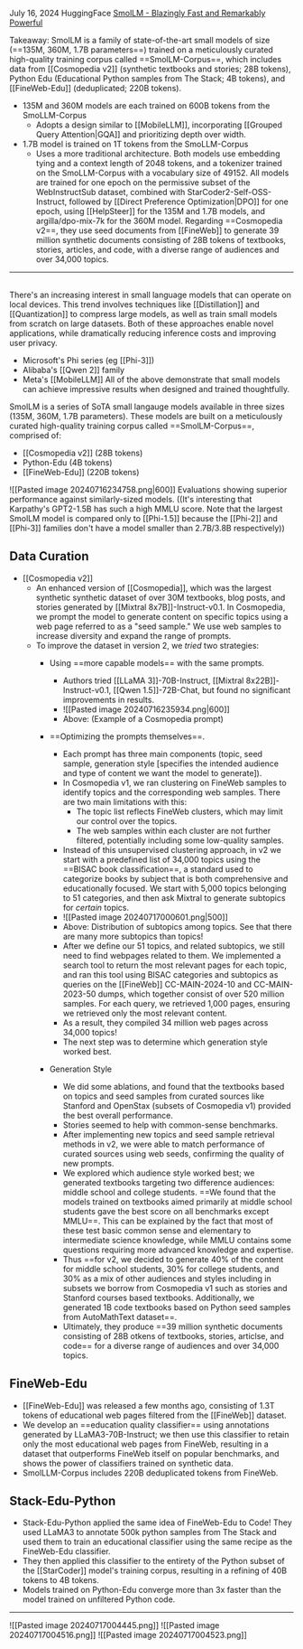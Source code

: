 July 16, 2024
HuggingFace
[SmolLM - Blazingly Fast and Remarkably Powerful](https://huggingface.co/blog/smollm)

Takeaway: SmolLM is a family of state-of-the-art small models of size (==135M, 360M, 1.7B parameters==) trained on a meticulously curated high-quality training corpus called ==SmolLM-Corpus==, which includes data from [[Cosmopedia v2]] (synthetic textbooks and stories; 28B tokens), Python Edu (Educational Python samples from The Stack; 4B tokens), and [[FineWeb-Edu]] (deduplicated; 220B tokens).
- 135M and 360M models are each trained on 600B tokens from the SmoLLM-Corpus
	- Adopts a design similar to [[MobileLLM]], incorporating [[Grouped Query Attention|GQA]] and prioritizing depth over width. 
- 1.7B model is trained on 1T tokens from the SmoLLM-Corpus
	- Uses a more traditional architecture.
Both models use embedding tying and a context length of 2048 tokens, and a tokenizer trained on the SmoLLM-Corpus with a vocabulary size of 49152. All models are trained for one epoch on the permissive subset of the WebInstructSub dataset, combined with StarCoder2-Self-OSS-Instruct, followed by [[Direct Preference Optimization|DPO]] for one epoch, using [[HelpSteer]] for the 135M and 1.7B models, and argilla/dpo-mix-7k for the 360M model.
Regarding ==Cosmopedia v2==, they use seed documents from [[FineWeb]] to generate 39 million synthetic documents consisting of 28B tokens of textbooks, stories, articles, and code, with a diverse range of audiences and over 34,000 topics.

----

\
There's an increasing interest in small language models that can operate on local devices. This trend involves techniques like [[Distillation]] and [[Quantization]] to compress large models, as well as train small models from scratch on large datasets. Both of these approaches enable novel applications, while dramatically reducing inference costs and improving user privacy.
- Microsoft's Phi series (eg [[Phi-3]])
- Alibaba's [[Qwen 2]] family
- Meta's [[MobileLLM]] 
All of the above demonstrate that small models can achieve impressive results when designed and trained thoughtfully.

SmolLM is a series of SoTA small langauge models available in three sizes (135M, 360M, 1.7B parameters). These models are built on a meticulously curated high-quality training corpus called ==SmolLM-Corpus==, comprised of:
- [[Cosmopedia v2]] (28B tokens)
- Python-Edu (4B tokens)
- [[FineWeb-Edu]] (220B tokens)

![[Pasted image 20240716234758.png|600]]
Evaluations showing superior performance against similarly-sized models.
((It's interesting that Karpathy's GPT2-1.5B has such a high MMLU score. Note that the largest SmolLM model is compared only to [[Phi-1.5]] because the [[Phi-2]] and [[Phi-3]] families don't have a model smaller than 2.7B/3.8B respectively))

## Data Curation

- [[Cosmopedia v2]]
	- An enhanced version of [[Cosmopedia]], which was the largest synthetic synthetic dataset of over 30M textbooks, blog posts, and stories generated by [[Mixtral 8x7B]]-Instruct-v0.1. In Cosmopedia, we prompt the model to generate content on specific topics using a web page referred to as a "seed sample." We use web samples to increase diversity and expand the range of prompts.
	- To improve the dataset in version 2, we *tried* two strategies:
		- Using ==more capable models== with the same prompts.
			- Authors tried [[LLaMA 3]]-70B-Instruct, [[Mixtral 8x22B]]-Instruct-v0.1, [[Qwen 1.5]]-72B-Chat, but found no significant improvements in results.
			- ![[Pasted image 20240716235934.png|600]]
			- Above: (Example of a Cosmopedia prompt)

		- ==Optimizing the prompts themselves==.
			- Each prompt has three main components (topic, seed sample, generation style \[specifies the intended audience and type of content we want the model to generate\]).
			- In Cosmopedia v1, we ran clustering on FineWeb samples to identify topics and the corresponding web samples. There are two main limitations with this:
				- The topic list reflects FineWeb clusters, which may limit our control over the topics.
				- The web samples within each cluster are not further filtered, potentially including some low-quality samples.
			- Instead of this unsupervised clustering approach, in v2 we start with a predefined list of 34,000 topics using the ==BISAC book classification==, a standard used to categorize books by subject that is both comprehensive and educationally focused. We start with 5,000 topics belonging to 51 categories, and then ask Mixtral to generate subtopics for *certain* topics.
			- ![[Pasted image 20240717000601.png|500]]
			- Above: Distribution of subtopics among topics. See that there are many more subtopics than topics!
			- After we define our 51 topics, and related subtopics, we still need to find webpages related to them. We implemented a search tool to return the most relevant pages for each topic, and ran this tool using BISAC categories and subtopics as queries on the [[FineWeb]] CC-MAIN-2024-10 and CC-MAIN-2023-50 dumps, which together consist of over 520 million samples. For each query, we retrieved 1,000 pages, ensuring we retrieved only the most relevant content.
			- As a result, they compiled 34 million web pages across 34,000 topics!
			- The next step was to determine which generation style worked best.
		- Generation Style
			- We did some ablations, and found that the textbooks based on topics and seed samples from curated sources like Stanford and OpenStax (subsets of Cosmopedia v1) provided the best overall performance.
			- Stories seemed to help with common-sense benchmarks.
			- After implementing new topics and seed sample retrieval methods in v2, we were able to match performance of curated sources using web seeds, confirming the quality of new prompts.
			- We explored which audience style worked best; we generated textbooks targeting two difference audiences: middle school and college students. ==We found that the models trained on textbooks aimed primarily at middle school students gave the best score on all benchmarks except MMLU==. This can be explained by the fact that most of these test basic common sense and elementary to intermediate science knowledge, while MMLU contains some questions requiring more advanced knowledge and expertise.
			- Thus ==for v2, we decided to generate 40% of the content for middle school students, 30% for college students, and 30% as a mix of other audiences and styles including in subsets we borrow from Cosmopedia v1 such as stories and Stanford courses based textbooks. Additionally, we generated 1B code textbooks based on Python seed samples from AutoMathText dataset==.
			- Ultimately, they produce ==39 million synthetic documents consisting of 28B otkens of textbooks, stories, articlse, and code== for a diverse range of audiences and over 34,000 topics.


## FineWeb-Edu
- [[FineWeb-Edu]] was released a few months ago, consisting of 1.3T tokens of educational web pages filtered from the [[FineWeb]] dataset.
- We develop an ==education quality classifier== using annotations generated by LLaMA3-70B-Instruct; we then use this classifier to retain only the most educational web pages from FineWeb, resulting in a dataset that outperforms FineWeb itself on popular benchmarks, and shows the power of classifiers trained on synthetic data.
- SmolLLM-Corpus includes 220B deduplicated tokens from FineWeb.

## Stack-Edu-Python
- Stack-Edu-Python applied the same idea of FineWeb-Edu to Code! They used LLaMA3 to annotate 500k python samples from The Stack and used them to train an educational classifier using the same recipe as the FineWeb-Edu classifier.
- They then applied this classifier to the entirety of the Python subset of the [[StarCoder]]  model's training corpus, resulting in a refining of 40B tokens to 4B tokens.
- Models trained on Python-Edu converge more than 3x faster than the model trained on unfiltered Python code.

---

![[Pasted image 20240717004445.png]]
![[Pasted image 20240717004516.png]]
![[Pasted image 20240717004523.png]]













